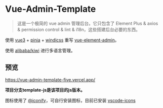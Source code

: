 # Vue-Admin-Template

> 这是一个极简的 vue admin 管理后台。它只包含了 Element Plus & axios & permission control & lint & i18n，这些搭建后台必要的东西。

使用 [vue3](https://cn.vuejs.org/) + [pinia](https://pinia.vuejs.org/) + [windicss](https://github.com/windicss/windicss) 重写 [vue-element-admin](https://github.com/PanJiaChen/vue-admin-template)。

使用 [alibaba/kiwi](https://github.com/alibaba/kiwi) 进行多语言管理。

## 预览
https://vue-admin-template-five.vercel.app/

**项目分支template-js是该项目的js版本。**

图标使用了 [@iconify](https://iconify.design/)，可自行安装图标，目前已安装 [vscode-icons](https://icon-sets.iconify.design/vscode-icons/)
